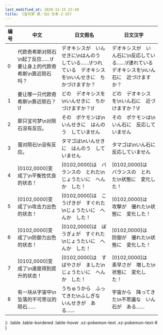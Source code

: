 ```yaml
---
last_modified_at: 2020-12-15 22:48
title: 《宝可梦 黑／白》文本 2-257
---
```

| 编号 | 中文 | 日文假名 | 日文汉字 |
| ---- | ---- | ---- | --- |
| 0 | 代欧奇希斯对陨石\n起了反应……\f要让身上的代欧奇希斯\n靠近陨石吗？ | デオキシスが　いんせきに\nはんのう　している……\fつれている　デオキシスを\nいんせきに　ちかづけますか？ | デオキシスが　いん石に\n反応している……\f連れている　デオキシスを\nいん石に　近づけますか？ |
| 1 | 要让哪一只代欧奇希斯\n靠近陨石？\f | どの　デオキシスを\nいんせきに　ちかづけますか？\f | どの　デオキシスを\nいん石に　近づけますか？\f |
| 2 | 那只宝可梦\n对陨石没有反应。 | その　ポケモンは\nいんせきに　はんのう　していません | その　ポケモンは\nいん石に　反応していません |
| 3 | 蛋对陨石\n没有反应。 | タマゴは\nいんせきに　はんのう　していません | タマゴは\nいん石に　反応していません |
| 4 | [0102,0000]变成了\n平衡性优良的状态！ | [0102,0000]は　バランスの　とれた\nじょうたいに　へんか　した！ | [0102,0000]は　バランスの　とれた\n状態に　変化した！ |
| 5 | [0102,0000]变成了\n攻击力出色的状态！ | [0102,0000]は　こうげきが　すぐれた\nじょうたいに　へんか　した！ | [0102,0000]は　攻撃が　優れた\n状態に　変化した！ |
| 6 | [0102,0000]变成了\n防御力出色的状态！ | [0102,0000]は　ぼうぎょが　すぐれた\nじょうたいに　へんか　した！ | [0102,0000]は　防御が　優れた\n状態に　変化した！ |
| 7 | [0102,0000]变成了\n速度得到提升的状态！ | [0102,0000]は　すばやさが　ました\nじょうたいに　へんか　した！ | [0102,0000]は　素早さが　増した\n状態に　変化した！ |
| 8 | 有一块从宇宙中\n坠落的不可思议的陨石…… | うちゅうから　ふってきた\nふしぎな　いんせきが　ある…… | 宇宙から　降ってきた\n不思議な　いん石が　ある…… |
{: .table .table-bordered .table-hover .xz-pokemon-text .xz-pokemon-text-8 }